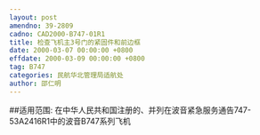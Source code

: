 ```yaml
---
layout: post
amendno: 39-2809
cadno: CAD2000-B747-01R1
title: 检查飞机主3号门的紧固件和前边框
date: 2000-03-07 00:00:00 +0800
effdate: 2000-03-09 00:00:00 +0800
tag: B747
categories: 民航华北管理局适航处
author: 邵仁明
---
```


##适用范围:
在中华人民共和国注册的、并列在波音紧急服务通告747-53A2416R1中的波音B747系列飞机

